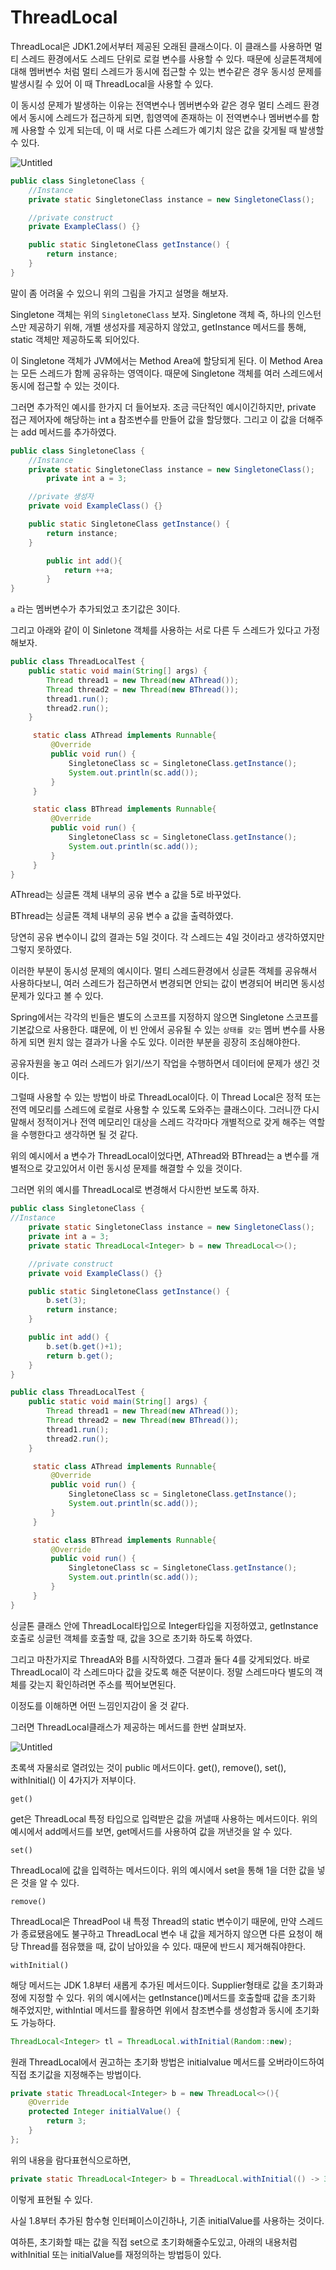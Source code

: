 # ThreadLocal

ThreadLocal은 JDK1.2에서부터 제공된 오래된 클래스이다. 이 클래스를 사용하면 멀티 스레드 환경에서도 스레드 단위로 로컬 변수를 사용할 수 있다. 때문에  싱글톤객체에 대해 멤버변수 처럼 멀티 스레드가 동시에 접근할 수 있는 변수같은 경우 동시성 문제를 발생시킬 수 있어 이 때 ThreadLocal을 사용할 수 있다.

이 동시성 문제가 발생하는 이유는 전역변수나 멤버변수와 같은 경우 멀티 스레드 환경에서 동시에 스레드가 접근하게 되면, 힙영역에 존재하는 이 전역변수나 멤버변수를 함께 사용할 수 있게 되는데, 이 때 서로 다른 스레드가 예기치 않은 값을 갖게될 때 발생할 수 있다.

![Untitled](ThreadLocal/Untitled.png)

```java
public class SingletoneClass {
    //Instance
    private static SingletoneClass instance = new SingletoneClass();

    //private construct
    private ExampleClass() {}

    public static SingletoneClass getInstance() {
        return instance;
    }
}
```

말이 좀 어려울 수 있으니 위의 그림을 가지고 설명을 해보자.

Singletone 객체는 위의 `SingletoneClass` 보자. Singletone 객체 즉, 하나의 인스턴스만 제공하기 위해, 개별 생성자를 제공하지 않았고, getInstance 메서드를 통해, static 객체만 제공하도록 되어있다.

이 Singletone 객체가 JVM에서는 Method Area에 할당되게 된다. 이 Method Area는 모든 스레드가 함께 공유하는 영역이다. 때문에 Singletone 객체를 여러 스레드에서 동시에 접근할 수 있는 것이다.

그러면 추가적인 예시를 한가지 더 들어보자. 조금 극단적인 예시이긴하지만, private 접근 제어자에 해당하는 int a 참조변수를 만들어 값을 할당했다. 그리고 이 값을 더해주는 add 메서드를 추가하였다.

```java
public class SingletoneClass {
    //Instance
    private static SingletoneClass instance = new SingletoneClass();
		private int a = 3;

    //private 생성자
    private void ExampleClass() {}

    public static SingletoneClass getInstance() {
        return instance;
    }

		public int add(){
			return ++a;
		}
}
```

`a` 라는 멤버변수가 추가되었고 초기값은 3이다.

그리고 아래와 같이 이 Sinletone 객체를 사용하는 서로 다른 두 스레드가 있다고 가정해보자.

```java
public class ThreadLocalTest {
    public static void main(String[] args) {
        Thread thread1 = new Thread(new AThread());
        Thread thread2 = new Thread(new BThread());
        thread1.run();
        thread2.run();
    }

     static class AThread implements Runnable{
         @Override
         public void run() {
             SingletoneClass sc = SingletoneClass.getInstance();
             System.out.println(sc.add());
         }
     }

     static class BThread implements Runnable{
         @Override
         public void run() {
             SingletoneClass sc = SingletoneClass.getInstance();
             System.out.println(sc.add());
         }
     }
}

```

AThread는 싱글톤 객체 내부의 공유 변수 a 값을 5로 바꾸었다.

BThread는 싱글톤 객체 내부의 공유 변수 a 값을 출력하였다.

당연히 공유 변수이니 값의 결과는 5일 것이다. 각 스레드는 4일 것이라고 생각하였지만 그렇지 못하였다.

이러한 부분이 동시성 문제의 예시이다. 멀티 스레드환경에서 싱글톤 객체를 공유해서 사용하다보니, 여러 스레드가 접근하면서 변경되면 안되는 값이 변경되어 버리면 동시성 문제가 있다고 볼 수 있다.

Spring에서는 각각의 빈들은 별도의 스코프를 지정하지 않으면 Singletone 스코프를 기본값으로 사용한다. 떄문에, 이 빈 안에서 공유될 수 있는 `상태를 갖는` 멤버 변수를 사용하게 되면 원치 않는 결과가 나올 수도 있다. 이러한 부분을 굉장히 조심해야한다.

공유자원을 놓고 여러 스레드가 읽기/쓰기 작업을 수행하면서 데이터에 문제가 생긴 것이다.

그럴때 사용할 수 있는 방법이 바로 ThreadLocal이다. 이 Thread Local은 정적 또는 전역 메모리를 스레드에 로컬로 사용할 수 있도록 도와주는 클래스이다. 그러니깐 다시말해서 정적이거나 전역 메모리인 대상을 스레드 각각마다 개별적으로 갖게 해주는 역할을 수행한다고 생각하면 될 것 같다.

위의 예시에서 a 변수가 ThreadLocal이었다면, AThread와 BThread는 a 변수를 개별적으로 갖고있어서 이런 동시성 문제를 해결할 수 있을 것이다.

그러면 위의 예시를 ThreadLocal로 변경해서 다시한번 보도록 하자.

```java
public class SingletoneClass {
//Instance
    private static SingletoneClass instance = new SingletoneClass();
    private int a = 3;
    private static ThreadLocal<Integer> b = new ThreadLocal<>();

    //private construct
    private void ExampleClass() {}

    public static SingletoneClass getInstance() {
        b.set(3);
        return instance;
    }

    public int add() {
        b.set(b.get()+1);
        return b.get();
    }
}
```

```java
public class ThreadLocalTest {
    public static void main(String[] args) {
        Thread thread1 = new Thread(new AThread());
        Thread thread2 = new Thread(new BThread());
        thread1.run();
        thread2.run();
    }

     static class AThread implements Runnable{
         @Override
         public void run() {
             SingletoneClass sc = SingletoneClass.getInstance();
             System.out.println(sc.add());
         }
     }

     static class BThread implements Runnable{
         @Override
         public void run() {
             SingletoneClass sc = SingletoneClass.getInstance();
             System.out.println(sc.add());
         }
     }
}

```

싱글톤 클래스 안에 ThreadLocal타입으로 Integer타입을 지정하였고, getInstance 호출로 싱글턴 객체를 호출할 때, 값을 3으로 초기화 하도록 하였다.

그리고 마찬가지로 ThreadA와 B를 시작하였다. 그결과 둘다 4를 갖게되었다. 바로 ThreadLocal이 각 스레드마다 값을 갖도록 해준 덕분이다. 정말 스레드마다 별도의 객체를 갖는지 확인하려면 주소를 찍어보면된다.

이정도를 이해하면 어떤 느낌인지감이 올 것 같다.

그러면 ThreadLocal클래스가 제공하는 메서드를 한번 살펴보자.

![Untitled](ThreadLocal/Untitled%201.png)

초록색 자물쇠로 열려있는 것이 public 메서드이다. get(), remove(), set(), withInitial() 이 4가지가 저부이다.

`get()`

get은 ThreadLocal 특정 타입으로 입력받은 값을 꺼낼때 사용하는 메서드이다. 위의 예시에서 add메서드를 보면, get메서드를 사용하여 값을 꺼낸것을 알 수 있다.

`set()`

ThreadLocal에 값을 입력하는 메서드이다. 위의 예시에서 set을 통해 1을 더한 값을 넣은 것을 알 수 있다.

`remove()`

ThreadLocal은 ThreadPool 내 특정 Thread의 static 변수이기 때문에, 만약 스레드가 종료됐음에도 불구하고 ThreadLocal 변수 내 값을 제거하지 않으면 다른 요청이 해당 Thread를 점유했을 때, 값이 남아있을 수 있다. 때문에 반드시 제거해줘야한다.

`withInitial()`

해당 메서드는 JDK 1.8부터 새롭게 추가된 메서드이다. Supplier형태로 값을 초기화과정에 지정할 수 있다. 위의 예시에서는 getInstance()메서드를 호출할때 값을 초기화 해주었지만, withIntial 메서드를 활용하면 위에서 참조변수를 생성함과 동시에 초기화도 가능하다.

```java
ThreadLocal<Integer> tl = ThreadLocal.withInitial(Random::new);
```

원래 ThreadLocal에서 권고하는 초기화 방법은 initialvalue 메서드를 오버라이드하여 직접 초기값을 지정해주는 방법이다.

```java
private static ThreadLocal<Integer> b = new ThreadLocal<>(){
    @Override
    protected Integer initialValue() {
        return 3;
    }
};
```

위의 내용을 람다표현식으로하면,

```java
private static ThreadLocal<Integer> b = ThreadLocal.withInitial(() -> 3);
```

이렇게 표현될 수 있다.

사실 1.8부터 추가된 함수형 인터페이스이긴하나, 기존 initialValue를 사용하는 것이다.

여하튼, 초기화할 때는 값을 직접 set으로 초기화해줄수도있고, 아래의 내용처럼 withInitial 또는 initialValue를 재정의하는 방법등이 있다.